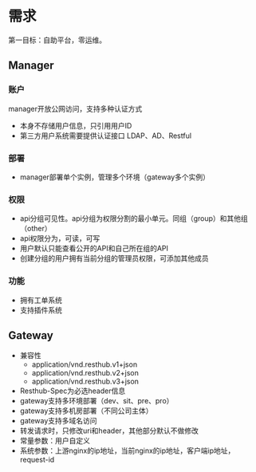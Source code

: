 # 需求
第一目标：自助平台，零运维。

## Manager

### 账户
manager开放公网访问，支持多种认证方式
* 本身不存储用户信息，只引用用户ID
* 第三方用户系统需要提供认证接口 LDAP、AD、Restful

### 部署
* manager部署单个实例，管理多个环境（gateway多个实例）

### 权限
* api分组可见性。api分组为权限分割的最小单元。同组（group）和其他组（other）
* api权限分为，可读，可写
* 用户默认只能查看公开的API和自己所在组的API
* 创建分组的用户拥有当前分组的管理员权限，可添加其他成员

### 功能
* 拥有工单系统
* 支持插件系统

## Gateway
* 兼容性
  * application/vnd.resthub.v1+json
  * application/vnd.resthub.v2+json
  * application/vnd.resthub.v3+json
* Resthub-Spec为必选header信息
* gateway支持多环境部署（dev、sit、pre、pro）
* gateway支持多机房部署（不同公司主体）
* gateway支持多域名访问
* 转发请求时，只修改uri和header，其他部分默认不做修改
* 常量参数：用户自定义
* 系统参数：上游nginx的ip地址，当前nginx的ip地址，客户端ip地址，request-id 

